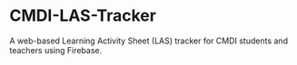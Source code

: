 # CMDI-LAS-Tracker
A web-based Learning Activity Sheet (LAS) tracker for CMDI students and teachers using Firebase.
